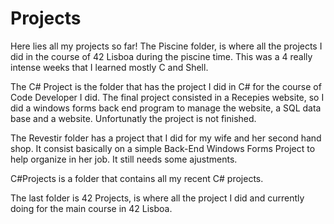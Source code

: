 # Projects
Here lies all my projects so far!
The Piscine folder, is where all the projects I did in the course of 42 Lisboa during the piscine time. This was a 4 really intense weeks that I learned mostly C and Shell.

The C# Project is the folder that has the project I did in C# for the course of Code Developer I did. The final project consisted in a Recepies website, so I did a windows forms back end program to manage the website, a SQL data base and a website. Unfortunatly the project is not finished. 

The Revestir folder has a project that I did for my wife and her second hand shop. It consist basically on a simple Back-End Windows Forms Project to help organize in her job. It still needs some ajustments.

C#Projects is a folder that contains all my recent C# projects.

The last folder is 42 Projects, is where all the project I did and currently doing for the main course in 42 Lisboa. 
